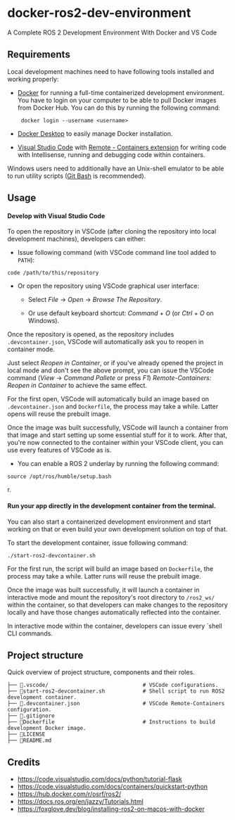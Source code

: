 # docker-ros2-dev-environment

A Complete ROS 2 Development Environment With Docker and VS Code

## Requirements

Local development machines need to have following tools installed and working properly:

- [Docker](https:://www.docker.com) for running a full-time containerized development environment. You have to login on your computer to be able to pull Docker images from Docker Hub. You can do this by running the following command:

  ```
   docker login --username <username>
  ```

- [Docker Desktop](https://www.docker.com/products/docker-desktop/) to easily manage Docker installation.

- [Visual Studio Code](https://code.visualstudio.com) with [Remote - Containers extension](https://marketplace.visualstudio.com/items?itemName=ms-vscode-remote.remote-containers) for writing code with Intellisense, running and debugging code within containers.

Windows users need to additionally have an Unix-shell emulator to be able to run utility scripts ([Git Bash](https://gitforwindows.org) is recommended).

## Usage

#### Develop with Visual Studio Code

To open the repository in VSCode (after cloning the repository into local development machines), developers can either:

- Issue following command (with VSCode command line tool added to `PATH`):

``` shell
code /path/to/this/repository
```

- Or open the repository using VSCode graphical user interface:

  - Select *File* → *Open* → *Browse The Repository*.

  - Or use default keyboard shortcut: *Command* + *O* (or *Ctrl* + *O* on Windows).

Once the repository is opened, as the repository includes `.devcontainer.json`, VSCode will automatically ask you to reopen in container mode.

Just select *Reopen in Container*, or if you've already opened the project in local mode and don't see the above prompt, you can issue the VSCode command (*View* → *Command Pallete* or press *F1*) *Remote-Containers: Reopen in Container* to achieve the same effect.

For the first open, VSCode will automatically build an image based on `.devcontainer.json` and `Dockerfile`, the process may take a while. Latter opens will reuse the prebuilt image.

Once the image was built successfully, VSCode will launch a container from that image and start setting up some essential stuff for it to work. After that, you're now connected to the container within your VSCode client, you can use every features of VSCode as is.

- You can enable a ROS 2 underlay by running the following command:

``` shell
source /opt/ros/humble/setup.bash
```
r.

#### Run your app directly in the development container from the terminal.

You can also start a containerized development environment and start working on that or even build your own development solution on top of that.

To start the development container, issue following command:

``` shell
./start-ros2-devcontainer.sh
```

For the first run, the script will build an image based on `Dockerfile`, the process may take a while. Latter runs will reuse the prebuilt image.

Once the image was built successfully, it will launch a container in interactive mode and mount the repository's root directory to `/ros2_ws/` within the container, so that developers can make changes to the repository locally and have those changes automatically reflected into the container.

In interactive mode within the container, developers can issue every `shell CLI commands.

## Project structure

Quick overview of project structure, components and their roles.

```
├── 📁.vscode/                              # VSCode configurations.
├── 📄start-ros2-devcontainer.sh            # Shell script to run ROS2 development container.
├── 📄.devcontainer.json                    # VSCode Remote-Containers configuration.
├── 📄.gitignore
├── 📄Dockerfile                            # Instructions to build development Docker image.
├── 📖LICENSE
├── 📖README.md
```

## Credits
- https://code.visualstudio.com/docs/python/tutorial-flask 
- https://code.visualstudio.com/docs/containers/quickstart-python 
- https://hub.docker.com/r/osrf/ros2/
- https://docs.ros.org/en/jazzy/Tutorials.html
- https://foxglove.dev/blog/installing-ros2-on-macos-with-docker